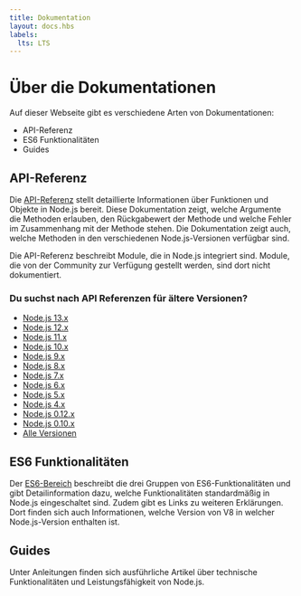 ```yaml
---
title: Dokumentation
layout: docs.hbs
labels:
  lts: LTS
---
```


# Über die Dokumentationen

Auf dieser Webseite gibt es verschiedene Arten von Dokumentationen:

* API-Referenz
* ES6 Funktionalitäten
* Guides

## API-Referenz

Die [API-Referenz](https://nodejs.org/api/) stellt detaillierte Informationen über Funktionen und Objekte in Node.js bereit. Diese Dokumentation zeigt, welche Argumente die Methoden erlauben, den Rückgabewert der Methode und welche Fehler im Zusammenhang mit der Methode stehen. Die Dokumentation zeigt auch, welche Methoden in den verschiedenen Node.js-Versionen verfügbar sind.

Die API-Referenz beschreibt Module, die in Node.js integriert sind. Module, die von der Community zur Verfügung gestellt werden, sind dort nicht dokumentiert.

<div class="highlight-box">

### Du suchst nach API Referenzen für ältere Versionen?

* [Node.js 13.x](https://nodejs.org/docs/latest-v13.x/api/)
* [Node.js 12.x](https://nodejs.org/docs/latest-v12.x/api/)
* [Node.js 11.x](https://nodejs.org/docs/latest-v11.x/api/)
* [Node.js 10.x](https://nodejs.org/docs/latest-v10.x/api/)
* [Node.js 9.x](https://nodejs.org/docs/latest-v9.x/api/)
* [Node.js 8.x](https://nodejs.org/docs/latest-v8.x/api/)
* [Node.js 7.x](https://nodejs.org/docs/latest-v7.x/api/)
* [Node.js 6.x](https://nodejs.org/docs/latest-v6.x/api/)
* [Node.js 5.x](https://nodejs.org/docs/latest-v5.x/api/)
* [Node.js 4.x](https://nodejs.org/docs/latest-v4.x/api/)
* [Node.js 0.12.x](https://nodejs.org/docs/latest-v0.12.x/api/)
* [Node.js 0.10.x](https://nodejs.org/docs/latest-v0.10.x/api/)
* [Alle Versionen](https://nodejs.org/docs/)

</div>

## ES6 Funktionalitäten

Der [ES6-Bereich](/en/docs/es6/) beschreibt die drei Gruppen von ES6-Funktionalitäten und gibt Detailinformation dazu, welche Funktionalitäten standardmäßig in Node.js eingeschaltet sind. Zudem gibt es Links zu weiteren Erklärungen. Dort finden sich auch Informationen, welche Version von V8 in welcher Node.js-Version enthalten ist.

## Guides

Unter Anleitungen finden sich ausführliche Artikel über technische Funktionalitäten und Leistungsfähigkeit von Node.js.
